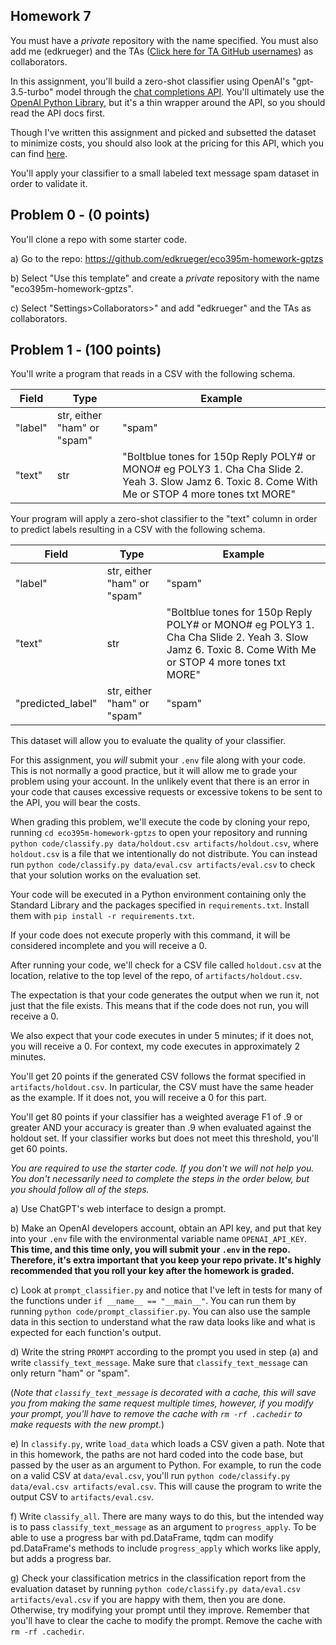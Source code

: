 ## Homework 7

You must have a _private_ repository with the name specified. You must also add me (edkrueger) and the TAs ([Click here for TA GitHub usernames](/ta-githubs.txt)) as collaborators.  

In this assignment, you'll build a zero-shot classifier using OpenAI's "gpt-3.5-turbo" model through the [chat completions API](https://platform.openai.com/docs/guides/gpt/chat-completions-api). You'll ultimately use the [OpenAI Python Library](https://github.com/openai/openai-python), but it's a thin wrapper around the API, so you should read the API docs first.

Though I've written this assignment and picked and subsetted the dataset to minimize costs, you should also look at the pricing for this API, which you can find [here](https://openai.com/pricing).

You'll apply your classifier to a small labeled text message spam dataset in order to validate it.

## Problem 0 - (0 points)

You'll clone a repo with some starter code.  

a) Go to the repo: https://github.com/edkrueger/eco395m-homework-gptzs

b) Select "Use this template" and create a _private_ repository with the name "eco395m-homework-gptzs".  

c) Select "Settings>Collaborators>" and add "edkrueger" and the TAs as collaborators.

## Problem 1 - (100 points)
You'll write a program that reads in a CSV with the following schema.

| Field | Type | Example |
| - | - | - |
| "label" | str, either "ham" or "spam" | "spam" |
| "text" | str | "Boltblue tones for 150p Reply POLY# or MONO# eg POLY3 1. Cha Cha Slide 2. Yeah 3. Slow Jamz 6. Toxic 8. Come With Me or STOP 4 more tones txt MORE" |

Your program will apply a zero-shot classifier to the "text" column in order to predict labels resulting in a CSV with the following schema.

| Field | Type | Example |
| - | - | - |
| "label" | str, either "ham" or "spam" | "spam" |
| "text" | str | "Boltblue tones for 150p Reply POLY# or MONO# eg POLY3 1. Cha Cha Slide 2. Yeah 3. Slow Jamz 6. Toxic 8. Come With Me or STOP 4 more tones txt MORE" |
|"predicted_label"| str, either "ham" or "spam"|"spam"|

This dataset will allow you to evaluate the quality of your classifier.

For this assignment, you _will_ submit your `.env` file along with your code. This is not normally a good practice, but it will allow me to grade your problem using your account. In the unlikely event that there is an error in your code that causes excessive requests or excessive tokens to be sent to the API, you will bear the costs.

When grading this problem, we'll execute the code by cloning your repo, running `cd eco395m-homework-gptzs` to open your repository and running `python code/classify.py data/holdout.csv artifacts/holdout.csv`, where `holdout.csv` is a file that we intentionally do not distribute. You can instead run `python code/classify.py data/eval.csv artifacts/eval.csv` to check that your solution works on the evaluation set.

Your code will be executed in a Python environment containing only the Standard Library and the packages specified in `requirements.txt`. Install them with `pip install -r requirements.txt`.   

If your code does not execute properly with this command, it will be considered incomplete and you will receive a 0.  

After running your code, we'll check for a CSV file called `holdout.csv` at the location, relative to the top level of the repo, of `artifacts/holdout.csv`.

The expectation is that your code generates the output when we run it, not just that the file exists. This means that if the code does not run, you will receive a 0.  

We also expect that your code executes in under 5 minutes; if it does not, you will receive a 0. For context, my code executes in approximately 2 minutes.  

You'll get 20 points if the generated CSV follows the format specified in `artifacts/holdout.csv`. In particular, the CSV must have the same header as the example. If it does not, you will receive a 0 for this part.  

You'll get 80 points if your classifier has a weighted average F1 of .9 or greater AND your accuracy is greater than .9 when evaluated against the holdout set. If your classifier works but does not meet this threshold, you'll get 60 points.

_You are required to use the starter code. If you don't we will not help you. You don't necessarily need to complete the steps in the order below, but you should follow all of the steps._

a) Use ChatGPT's web interface to design a prompt.

b) Make an OpenAI developers account, obtain an API key, and put that key into your `.env` file with the environmental variable name `OPENAI_API_KEY`. __This time, and this time only, you will submit your `.env` in the repo. Therefore, it's extra important that you keep your repo private. It's highly recommended that you roll your key after the homework is graded.__ 

c) Look at `prompt_classifier.py` and notice that I've left in tests for many of the functions under `if __name__ == "__main__"`. You can run them by running `python code/prompt_classifier.py`. You can also use the sample data in this section to understand what the raw data looks like and what is expected for each function's output.

d) Write the string `PROMPT` according to the prompt you used in step (a) and write `classify_text_message`. Make sure that `classify_text_message` can only return "ham" or "spam".

(_Note that `classify_text_message` is decorated with a cache, this will save you from making the same request multiple times, however, if you modify your prompt, you'll have to remove the cache with `rm -rf .cachedir` to make requests with the new prompt._)

e) In `classify.py`, write `load_data` which loads a CSV given a path. Note that in this homework, the paths are not hard coded into the code base, but passed by the user as an argument to Python. For example, to run the code on a valid CSV at `data/eval.csv`, you'll run `python code/classify.py data/eval.csv artifacts/eval.csv`. This will cause the program to write the output CSV to `artifacts/eval.csv`.

f) Write `classify_all`. There are many ways to do this, but the intended way is to pass `classify_text_message` as an argument to `progress_apply`. To be able to use a progress bar with pd.DataFrame, tqdm can modify pd.DataFrame's methods to include `progress_apply` which works like apply, but adds a progress bar.

g) Check your classification metrics in the classification report from the evaluation dataset by running `python code/classify.py data/eval.csv artifacts/eval.csv` if you are happy with them, then you are done. Otherwise, try modifying your prompt until they improve. Remember that you'll have to clear the cache to modify the prompt. Remove the cache with `rm -rf .cachedir`.
